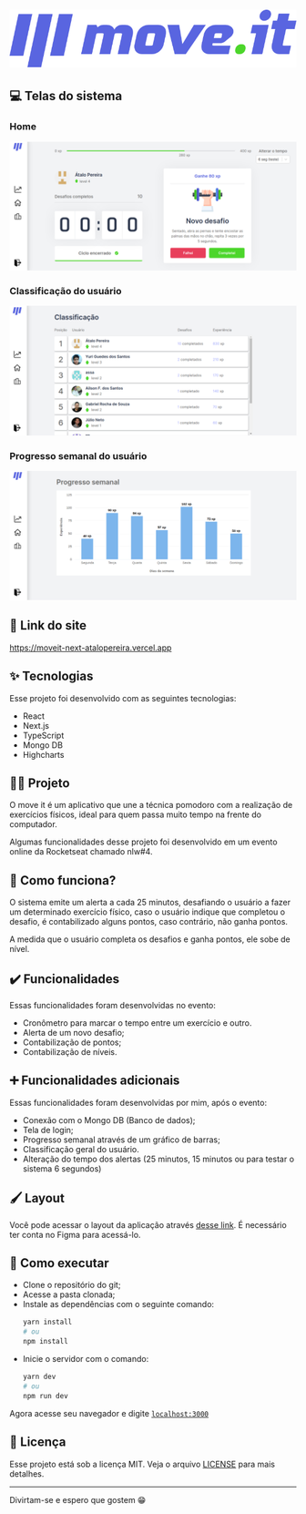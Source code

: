 <h1 align="center">
  <img alt="move.it" title="move.it" src=".github/logo.png" />
</h1>

## 💻 Telas do sistema

### Home
<img alt="home" title="home" src=".github/home.png" />

### Classificação do usuário
<img alt="classification" title="classification" src=".github/classification.png" />

### Progresso semanal do usuário
<img alt="progress" title="progress" src=".github/progress.png" />

## 🔗 Link do site
https://moveit-next-atalopereira.vercel.app

## ✨ Tecnologias

Esse projeto foi desenvolvido com as seguintes tecnologias:
- React
- Next.js
- TypeScript
- Mongo DB
- Highcharts


## 👨‍💻 Projeto

O move it é um aplicativo que une a técnica pomodoro com a realização de exercícios físicos, ideal para quem passa muito tempo na frente do computador.

Algumas funcionalidades desse projeto foi desenvolvido em um evento online da Rocketseat chamado nlw#4.

## 🤔 Como funciona?

O sistema emite um alerta a cada 25 minutos, desafiando o usuário a fazer um determinado exercício físico, caso o usuário indique que completou o desafio, é contabilizado alguns pontos, caso contrário, não ganha pontos.

A medida que o usuário completa os desafios e ganha pontos, ele sobe de nível.

## ✔️ Funcionalidades

Essas funcionalidades foram desenvolvidas no evento:

- Cronômetro para marcar o tempo entre um exercício e outro.
- Alerta de um novo desafio;
- Contabilização de pontos;
- Contabilização de níveis.

## ➕ Funcionalidades adicionais

Essas funcionalidades foram desenvolvidas por mim, após o evento:

- Conexão com o Mongo DB (Banco de dados);
- Tela de login;
- Progresso semanal através de um gráfico de barras;
- Classificação geral do usuário.
- Alteração do tempo dos alertas (25 minutos, 15 minutos ou para testar o sistema 6 segundos)

## 🖌️ Layout

Você pode acessar o layout da aplicação através [desse link](https://www.figma.com/file/jSEr5tgBb2bUTKUHrejwA7/Move.it-1.0-Copy?node-id=160%3A2761). É necessário ter conta no Figma para acessá-lo.

## 🚀 Como executar

- Clone o repositório do git;
- Acesse a pasta clonada;
- Instale as dependências com o seguinte comando: 
  ```bash 
  yarn install
  # ou
  npm install
  ```
- Inicie o servidor com o comando:
  ```bash
  yarn dev
  # ou
  npm run dev
  ``` 
Agora acesse seu navegador e digite 
[`localhost:3000`](http://localhost:3000)

## 📄 Licença

Esse projeto está sob a licença MIT. Veja o arquivo [LICENSE](https://github.com/atalopereira/moveit/blob/main/LICENSE.md) para mais detalhes.

---
Divirtam-se e espero que gostem 😁